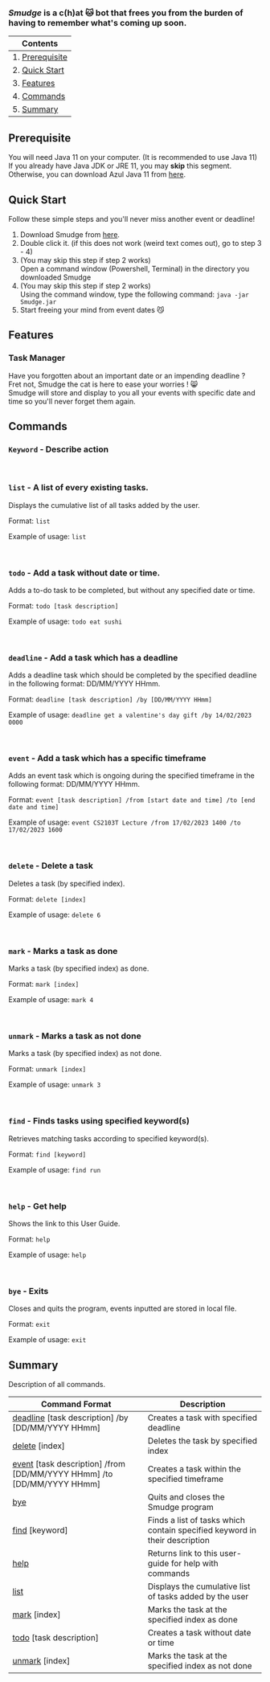 ### ***Smudge*** is a c(h)at 🐱 bot that frees you from the burden of having to remember what's coming up soon.

|Contents|
| ------ |
| 1. [Prerequisite](#prerequisite) |
|2. [Quick Start](#quick-start) |
|3. [Features](#features) |
|4. [Commands](#commands) |
|5. [Summary](#summary) |

## Prerequisite
You will need Java 11 on your computer. (It is recommended to use Java 11) <br>
If you already have Java JDK or JRE 11, you may **skip** this segment. <br>
Otherwise, you can download Azul Java 11 from [here](https://www.azul.com/downloads/?version=java-11-lts&package=jdk-fx).

## Quick Start
Follow these simple steps and you'll never miss another event or deadline!

1. Download Smudge from [here](https://github.com/nevinlim/ip/releases).
2. Double click it. (if this does not work (weird text comes out), go to step 3 - 4)
3. (You may skip this step if step 2 works) <br>Open a command window (Powershell, Terminal) in the directory you downloaded Smudge
4. (You may skip this step if step 2 works) <br> Using the command window, type the following command:
`java -jar Smudge.jar`
4. Start freeing your mind from event dates 😼

## Features 

### Task Manager

Have you forgotten about an important date or an impending deadline ? <br>
Fret not, Smudge the cat is here to ease your worries ! 😸 <br>
 Smudge will store and display to you all your events with specific date and time so you'll never forget them again.


## Commands

### `Keyword` - Describe action

<br>

### `list` - A list of every existing tasks.

Displays the cumulative list of all tasks added by the user.

  Format: `list`

  Example of usage: `list`

<br>

### `todo` - Add a task without date or time.

Adds a to-do task to be completed, but without any specified date or time.

  Format: `todo [task description]`

  Example of usage: `todo eat sushi`
  
<br>

### `deadline` - Add a task which has a deadline

Adds a deadline task which should be completed by the specified deadline in the following format: DD/MM/YYYY HHmm.

  Format: `deadline [task description] /by [DD/MM/YYYY HHmm]`

  Example of usage: `deadline get a valentine's day gift /by 14/02/2023 0000`
  
<br>

### `event` - Add a task which has a specific timeframe

Adds an event task which is ongoing during the specified timeframe in the following format: DD/MM/YYYY HHmm.

  Format: `event [task description] /from [start date and time] /to [end date and time]`

  Example of usage: `event CS2103T Lecture /from 17/02/2023 1400 /to 17/02/2023 1600`

<br>

### `delete` - Delete a task

Deletes a task (by specified index).

  Format: `delete [index]`

  Example of usage: `delete 6`

<br>

### `mark` - Marks a task as done

Marks a task (by specified index) as done.

  Format: `mark [index]`

  Example of usage: `mark 4`

<br>

### `unmark` - Marks a task as not done

Marks a task (by specified index) as not done.

  Format: `unmark [index]`

  Example of usage: `unmark 3`

<br>

### `find` - Finds tasks using specified keyword(s)

Retrieves matching tasks according to specified keyword(s).

  Format: `find [keyword]`

  Example of usage: `find run`
  
<br>

### `help` - Get help

Shows the link to this User Guide.

  Format: `help`

  Example of usage: `help`
  
<br>
  
### `bye` - Exits

Closes and quits the program, events inputted are stored in local file.

  Format: `exit`

  Example of usage: `exit`

## Summary

Description of all commands.

|    Command Format  | Description |
| ------------------ | ----------- |
| [deadline](#deadline---add-a-task-which-has-a-deadline) [task description] /by [DD/MM/YYYY HHmm] | Creates a task with specified deadline |
| [delete](#delete---delete-a-task) [index] | Deletes the task by specified index |
| [event](#event---add-a-task-which-has-a-specific-timeframe) [task description] /from [DD/MM/YYYY HHmm] /to [DD/MM/YYYY HHmm] | Creates a task within the specified timeframe |
| [bye](#bye---exits) | Quits and closes the Smudge program |
| [find](#find---finds-tasks-using-specified-keywords) [keyword] | Finds a list of tasks which contain specified keyword in their description |
| [help](#help---get-help) | Returns link to this user-guide for help with commands |
| [list](#list---a-list-of-every-existing-tasks) | Displays the cumulative list of tasks added by the user |
| [mark](#mark---marks-a-task-as-done) [index] | Marks the task at the specified index as done |
| [todo](#todo---add-a-task-without-date-or-time) [task description] | Creates a task without date or time |
| [unmark](#unmark---marks-a-task-as-not-done) [index] | Marks the task at the specified index as not done |

